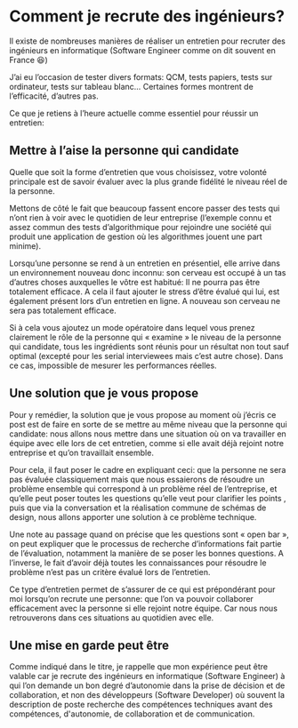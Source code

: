 # Comment je recrute des ingénieurs?

Il existe de nombreuses manières de réaliser un entretien pour recruter des ingénieurs en informatique (Software Engineer comme on dit souvent en France 😆)

J’ai eu l’occasion de tester divers formats: QCM, tests papiers, tests sur ordinateur, tests sur tableau blanc… Certaines formes montrent de l’efficacité, d’autres pas.

Ce que je retiens à l’heure actuelle comme essentiel pour réussir un entretien:

## Mettre à l’aise la personne qui candidate

Quelle que soit la forme d’entretien que vous choisissez, votre volonté principale est de savoir évaluer avec la plus grande fidélité le niveau réel de la personne.

Mettons de côté le fait que beaucoup fassent encore passer des tests qui n’ont rien à voir avec le quotidien de leur entreprise (l’exemple connu et assez commun des tests d’algorithmique pour rejoindre une société qui produit une application de gestion où les algorithmes jouent une part minime).

Lorsqu’une personne se rend à un entretien en présentiel, elle arrive dans un environnement nouveau donc inconnu: son cerveau est occupé à un tas d’autres choses auxquelles le vôtre est habitué: Il ne pourra pas être totalement efficace.
A cela il faut ajouter le stress d’être évalué qui lui, est également présent lors d’un entretien en ligne. A nouveau son cerveau ne sera pas totalement efficace.

Si à cela vous ajoutez un mode opératoire dans lequel vous prenez clairement le rôle de la personne qui « examine » le niveau de la personne qui candidate, tous les ingrédients sont réunis pour un résultat non tout sauf optimal (excepté pour les serial interviewees mais c’est autre chose). Dans ce cas, impossible de mesurer les performances réelles.

## Une solution que je vous propose

Pour y remédier, la solution que je vous propose au moment où j’écris ce post est de faire en sorte de se mettre au même niveau que la personne qui candidate: nous allons nous mettre dans une situation où on va travailler en équipe avec elle lors de cet entretien, comme si elle avait déjà rejoint notre entreprise et qu’on travaillait ensemble.

Pour cela, il faut poser le cadre en expliquant ceci: que la personne ne sera pas évaluée classiquement mais que nous essaierons de résoudre un problème ensemble qui correspond à un problème réel de l’entreprise, et qu’elle peut poser toutes les questions qu’elle veut pour clarifier les points , puis que via la conversation et la réalisation commune de schémas de design, nous allons apporter une solution à ce problème technique.

Une note au passage quand on précise que les questions sont « open bar », on peut expliquer que le processus de recherche d’informations fait partie de l’évaluation, notamment la manière de se poser les bonnes questions. A l’inverse, le fait d’avoir déjà toutes les connaissances pour résoudre le problème n’est pas un critère évalué lors de l’entretien.

Ce type d’entretien permet de s’assurer de ce qui est prépondérant pour moi lorsqu’on recrute une personne: que l’on va pouvoir collaborer efficacement avec la personne si elle rejoint notre équipe. Car nous nous retrouverons dans ces situations au quotidien avec elle.

## Une mise en garde peut être

Comme indiqué dans le titre, je rappelle que mon expérience peut être valable car je recrute des ingénieurs en informatique (Software Engineer) à qui l’on demande un bon degré d’autonomie dans la prise de décision et de collaboration, et non des développeurs (Software Developer) où souvent la description de poste recherche des compétences techniques avant des compétences, d'autonomie, de collaboration et de communication.
